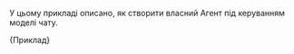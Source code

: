 
У цьому прикладі описано, як створити власний Агент під керуванням моделі чату.

<CodeBlock language="typescript">{Приклад}</CodeBlock>
